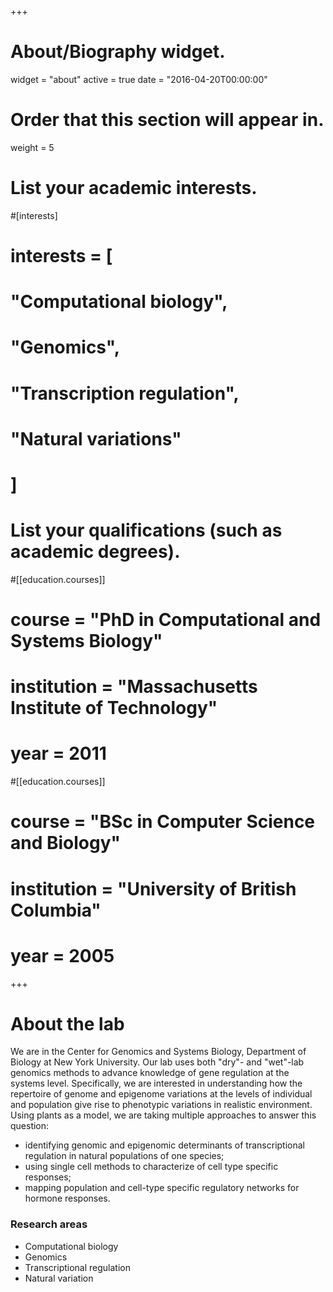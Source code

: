 +++
# About/Biography widget.
widget = "about"
active = true
date = "2016-04-20T00:00:00"

# Order that this section will appear in.
weight = 5

# List your academic interests.
#[interests]
#  interests = [
#    "Computational biology",
#    "Genomics",
#    "Transcription regulation",
#    "Natural variations"
#  ]

# List your qualifications (such as academic degrees).
  
#[[education.courses]]
#  course = "PhD in Computational and Systems Biology"
#  institution = "Massachusetts Institute of Technology"
#  year = 2011

#[[education.courses]]
#  course = "BSc in Computer Science and Biology"
#  institution = "University of British Columbia"
#  year = 2005

 
+++

# About the lab

We are in the Center for Genomics and Systems Biology, Department of Biology at New York University.  Our lab uses both "dry"- and "wet"-lab genomics methods to advance knowledge of gene regulation at the systems level.  Specifically, we are interested in understanding how the repertoire of genome and epigenome variations at the levels of individual and population give rise to phenotypic variations in realistic environment.  Using plants as a model, we are taking multiple approaches to answer this question:

- identifying genomic and epigenomic determinants of transcriptional regulation in natural populations of one species;
- using single cell methods to characterize of cell type specific responses;
- mapping population and cell-type specific regulatory networks for hormone responses.

### Research areas

- Computational biology
- Genomics
- Transcriptional regulation
- Natural variation

